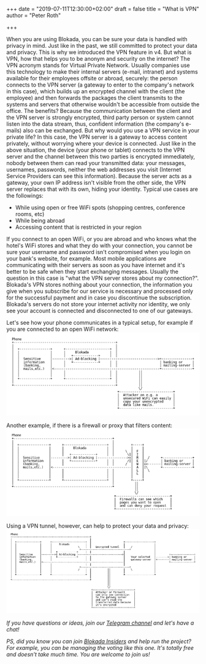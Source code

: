 +++
date = "2019-07-11T12:30:00+02:00"
draft = false
title = "What is VPN"
author = "Peter Roth"

+++

When you are using Blokada, you can be sure your data is handled with privacy in mind. Just like in the past, we still committed to protect your data and privacy. This is why we introduced the VPN feature in v4. But what is VPN, how that helps you to be anonym and security on the internet?
The VPN acronym stands for Virtual Private Network. Usually companies use this technology to make their internal servers (e-mail, intranet) and systems available for their employees offsite or abroad, securely: the person connects to the VPN server (a gateway to enter to the company's network in this case), which builds up an encrypted channel with the client (the employee) and then forwards the packages the client transmits to the systems and servers that otherwise wouldn't be accessible from outside the office. The benefits? Because the communication between the client and the VPN server is strongly encrypted, third party person or system cannot listen into the data stream, thus, confident information (the company's e-mails) also can be exchanged.
But why would you use a VPN service in your private life? In this case, the VPN server is a gateway to access content privately, without worrying where your device is connected. Just like in the above situation, the device (your phone or tablet) connects to the VPN server and the channel between this two parties is encrypted immediately, nobody between them can read your transmitted data: your messages, usernames, passwords, neither the web addresses you visit (Internet Service Providers can see this information). Because the server acts as a gateway, your own IP address isn't visible from the other side, the VPN server replaces that with its own, hiding your identity. Typical use cases are the followings:

- While using open or free WiFi spots (shopping centres, conference rooms, etc)
- While being abroad 
- Accessing content that is restricted in your region

If you connect to an open WiFi, or you are abroad and who knows what the hotel's WiFi stores and what they do with your connection, you cannot be sure your username and password isn't compromised when you login on your bank's website, for example. Most mobile applications are communicating with their servers as soon as you have internet and it's better to be safe when they start exchanging messages.
Usually the question in this case is "what the VPN server stores about my connection?". Blokada's VPN stores nothing about your connection, the information you give when you subscribe for our service is necessary and processed only for the successful payment and in case you discontinue the subscription. Blokada's servers do not store your internet activity nor identity, we only see your account is connected and disconnected to one of our gateways.

Let's see how your phone communicates in a typical setup, for example if you are connected to an open WiFi network:
![Without VPN](/img/VPN-illust-1.png)

Another example, if there is a firewall or proxy that filters content:
![Without VPN, with Firewall](/img/VPN-illust-2.png)

Using a VPN tunnel, however, can help to protect your data and privacy:
![With VPN](/img/VPN-illust-3.png)

*If you have questions or ideas, join our [Telegram channel](https://go.blokada.org/chat) and let's have a chat!*

*PS, did you know you can join [Blokada Insiders](http://go.blokada.org/blog_insiders) and help run the project? For example, you can be managing the voting like this one. It's totally free and doesn't take much time. You are welcome to join us!*
